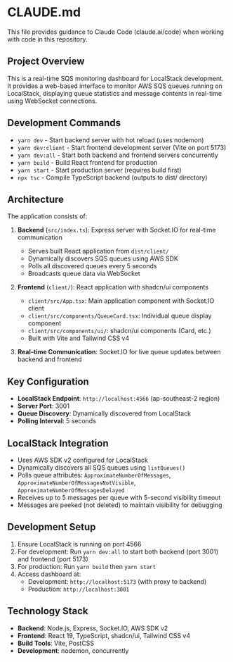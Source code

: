 # CLAUDE.md

This file provides guidance to Claude Code (claude.ai/code) when working with code in this repository.

## Project Overview

This is a real-time SQS monitoring dashboard for LocalStack development. It provides a web-based interface to monitor AWS SQS queues running on LocalStack, displaying queue statistics and message contents in real-time using WebSocket connections.

## Development Commands

- `yarn dev` - Start backend server with hot reload (uses nodemon)
- `yarn dev:client` - Start frontend development server (Vite on port 5173)
- `yarn dev:all` - Start both backend and frontend servers concurrently
- `yarn build` - Build React frontend for production
- `yarn start` - Start production server (requires build first)
- `npx tsc` - Compile TypeScript backend (outputs to dist/ directory)

## Architecture

The application consists of:

1. **Backend** (`src/index.ts`): Express server with Socket.IO for real-time communication
   - Serves built React application from `dist/client/`
   - Dynamically discovers SQS queues using AWS SDK
   - Polls all discovered queues every 5 seconds
   - Broadcasts queue data via WebSocket

2. **Frontend** (`client/`): React application with shadcn/ui components
   - `client/src/App.tsx`: Main application component with Socket.IO client
   - `client/src/components/QueueCard.tsx`: Individual queue display component
   - `client/src/components/ui/`: shadcn/ui components (Card, etc.)
   - Built with Vite and Tailwind CSS v4

3. **Real-time Communication**: Socket.IO for live queue updates between backend and frontend

## Key Configuration

- **LocalStack Endpoint**: `http://localhost:4566` (ap-southeast-2 region)
- **Server Port**: 3001
- **Queue Discovery**: Dynamically discovered from LocalStack
- **Polling Interval**: 5 seconds

## LocalStack Integration

- Uses AWS SDK v2 configured for LocalStack
- Dynamically discovers all SQS queues using `listQueues()`
- Polls queue attributes: `ApproximateNumberOfMessages`, `ApproximateNumberOfMessagesNotVisible`, `ApproximateNumberOfMessagesDelayed`
- Receives up to 5 messages per queue with 5-second visibility timeout
- Messages are peeked (not deleted) to maintain visibility for debugging

## Development Setup

1. Ensure LocalStack is running on port 4566
2. For development: Run `yarn dev:all` to start both backend (port 3001) and frontend (port 5173)
3. For production: Run `yarn build` then `yarn start`
4. Access dashboard at:
   - Development: `http://localhost:5173` (with proxy to backend)
   - Production: `http://localhost:3001`

## Technology Stack

- **Backend**: Node.js, Express, Socket.IO, AWS SDK v2
- **Frontend**: React 19, TypeScript, shadcn/ui, Tailwind CSS v4
- **Build Tools**: Vite, PostCSS
- **Development**: nodemon, concurrently